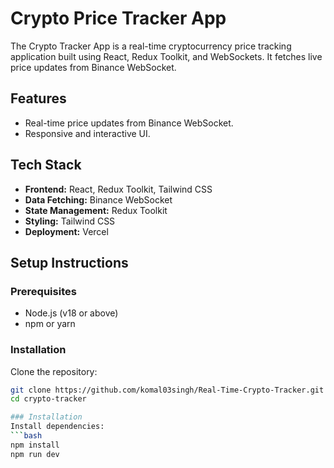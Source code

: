 # Crypto Price Tracker App

The Crypto Tracker App is a real-time cryptocurrency price tracking application built using React, Redux Toolkit, and WebSockets. It fetches live price updates from Binance WebSocket.

## Features
- Real-time price updates from Binance WebSocket.
- Responsive and interactive UI.

## Tech Stack
- **Frontend:** React, Redux Toolkit, Tailwind CSS
- **Data Fetching:** Binance WebSocket
- **State Management:** Redux Toolkit
- **Styling:** Tailwind CSS
- **Deployment:** Vercel

## Setup Instructions

### Prerequisites
- Node.js (v18 or above)
- npm or yarn

### Installation
Clone the repository:
```bash
git clone https://github.com/komal03singh/Real-Time-Crypto-Tracker.git
cd crypto-tracker

### Installation
Install dependencies:
```bash
npm install
npm run dev


